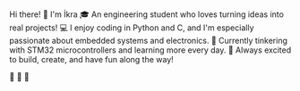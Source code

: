 Hi there! 👋 I'm İkra
🎓 An engineering student who loves turning ideas into real projects!
💻 I enjoy coding in Python and C, and I'm especially passionate about embedded systems and electronics.
🔧 Currently tinkering with STM32 microcontrollers and learning more every day.
🎯 Always excited to build, create, and have fun along the way!

 🌸  🌸  🌸
